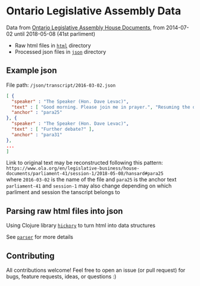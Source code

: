 # Ontario Legislative Assembly Data
Data from [Ontario Legislative Assembly House Documents](http://www.ontla.on.ca/pas/house-proceedings/house-documents.xhtml?locale=en), from 2014-07-02 until 2018-05-08 (41st parliment)

- Raw html files in [`html`](html) directory
- Processed json files in [`json`](json) directory

## Example json
File path: `/json/transcript/2016-03-02.json`
```json
[ {
  "speaker" : "The Speaker (Hon. Dave Levac)",
  "text" : [ "Good morning. Please join me in prayer.", "Resuming the debate adjourned on March 1, 2016, on the motion for second reading of the following bill:", "Bill 172, An Act respecting greenhouse gas / Projet de loi 172, Loi concernant les gaz à effet de serre." ],
  "anchor" : "para25"
}, {
  "speaker" : "The Speaker (Hon. Dave Levac)",
  "text" : [ "Further debate?" ],
  "anchor" : "para31"
},
...
]
```
Link to original text may be reconstructed following this pattern:  
`https://www.ola.org/en/legislative-business/house-documents/parliament-41/session-1/2018-05-08/hansard#para25`  
where `2016-03-02` is the name of the file and `para25` is the anchor text  
`parliament-41` and `session-1` may also change depending on which parliment and session the tanscript belongs to

## Parsing raw html files into json
Using Clojure library [`hickory`](https://github.com/davidsantiago/hickory) to turn html into data structures

See [`parser`](https://github.com/cannawen/ola/tree/master/src/ola/server/parser) for more details

## Contributing
All contributions welcome! Feel free to open an issue (or pull request) for bugs, feature requests, ideas, or questions :)
